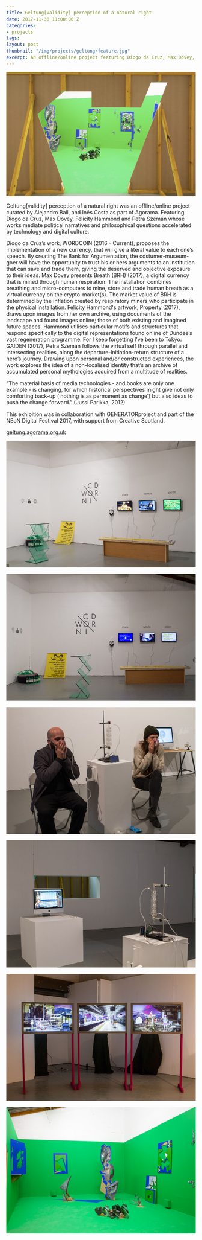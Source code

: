 ```yaml
---
title: Geltung[Validity] perception of a natural right
date: 2017-11-30 11:00:00 Z
categories:
- projects
tags: 
layout: post
thumbnail: "/img/projects/geltung/feature.jpg"
excerpt: An offline/online project featuring Diogo da Cruz, Max Dovey, Felicity Hammond and Petra Szemán whose works mediate political narratives and philosophical questions accelerated by technology and digital culture. This exhibition was in collaboration with GENERATORproject and part of the NEoN Digital Festival 2017, with support from Creative Scotland.
---
```


![](/img/projects/geltung/geltung-5.jpg)
<br>

Geltung[validity] perception of a natural right was an offline/online project curated by Alejandro Ball, and Inês Costa as part of Agorama. Featuring Diogo da Cruz, Max Dovey, Felicity Hammond and Petra Szemán whose works mediate political narratives and philosophical questions accelerated by technology and digital culture. 

Diogo da Cruz’s work, WORDCOIN (2016 - Current), proposes the implementation of a new currency, that will give a literal value to each one’s speech. By creating The Bank for Argumentation, the costumer-museum-goer will have the opportunity to trust his or hers arguments to an institution that can save and trade them, giving the deserved and objective exposure to their ideas. Max Dovey presents Breath (BRH) (2017), a digital currency that is mined through human respiration. The installation combines breathing and micro-computers to mine, store and trade human breath as a virtual currency on the crypto-market(s). The market value of BRH is determined by the inflation created by respiratory miners who participate in the physical installation. Felicity Hammond's artwork, Property (2017), draws upon images from her own archive, using documents of the landscape and found images online; those of both existing and imagined future spaces. Hammond utilises particular motifs and structures that respond specifically to the digital representations found online of Dundee’s vast regeneration programme. For I keep forgetting I’ve been to Tokyo: GAIDEN (2017), Petra Szemán follows the virtual self through parallel and intersecting realities, along the departure-initiation-return structure of a hero’s journey. Drawing upon personal and/or constructed experiences, the work explores the idea of a non-localised identity that’s an archive of accumulated personal mythologies acquired from a multitude of realities. 

“The material basis of media technologies - and books are only one example - is changing, for which historical perspectives might give not only comforting back-up (‘nothing is as permanent as change’) but also ideas to push the change forward.” (Jussi Parikka, 2012)

This exhibition was in collaboration with GENERATORproject and part of the NEoN Digital Festival 2017, with support from Creative Scotland. 

[geltung.agorama.org.uk](http://geltung.agorama.org.uk)

![](/img/projects/geltung/geltung-1.jpg)
<br>

![](/img/projects/geltung/geltung-2.jpg)
<br>

![](/img/projects/geltung/geltung-3.jpg)
<br>

![](/img/projects/geltung/geltung-3a.jpg)
<br>

![](/img/projects/geltung/geltung-4.jpg)
<br>

![](/img/projects/geltung/geltung-5a.jpg)
<br>

